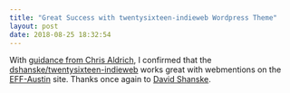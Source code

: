 ```yaml
---
title: "Great Success with twentysixteen-indieweb Wordpress Theme"
layout: post
date: 2018-08-25 18:32:54
---
```

With [guidance from Chris Aldrich](https://boffosocko.com/2018/08/18/a-reply-to-david-shanske-regarding-implementation-of-the-diso-project/#comment-71576), I confirmed that the [dshanske/twentysixteen-indieweb](https://github.com/dshanske/twentysixteen-indieweb) works great with webmentions on the [EFF-Austin](https://effaustin.org) site.  Thanks once again to [David Shanske](https://david.shanske.com/).
